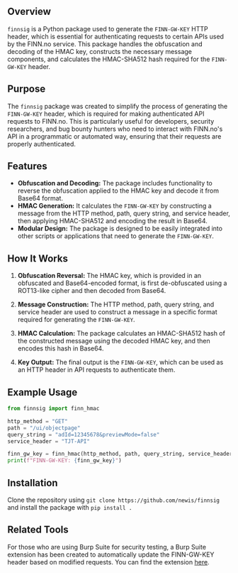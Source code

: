 ## Overview

`finnsig` is a Python package used to generate the `FINN-GW-KEY` HTTP header, which is essential for authenticating requests to certain APIs used by the FINN.no service. This package handles the obfuscation and decoding of the HMAC key, constructs the necessary message components, and calculates the HMAC-SHA512 hash required for the `FINN-GW-KEY` header.

## Purpose

The `finnsig` package was created to simplify the process of generating the `FINN-GW-KEY` header, which is required for making authenticated API requests to FINN.no. This is particularly useful for developers, security researchers, and bug bounty hunters who need to interact with FINN.no's API in a programmatic or automated way, ensuring that their requests are properly authenticated.

## Features

- **Obfuscation and Decoding:** The package includes functionality to reverse the obfuscation applied to the HMAC key and decode it from Base64 format.
- **HMAC Generation:** It calculates the `FINN-GW-KEY` by constructing a message from the HTTP method, path, query string, and service header, then applying HMAC-SHA512 and encoding the result in Base64.
- **Modular Design:** The package is designed to be easily integrated into other scripts or applications that need to generate the `FINN-GW-KEY`.

## How It Works

1. **Obfuscation Reversal:** The HMAC key, which is provided in an obfuscated and Base64-encoded format, is first de-obfuscated using a ROT13-like cipher and then decoded from Base64.

2. **Message Construction:** The HTTP method, path, query string, and service header are used to construct a message in a specific format required for generating the `FINN-GW-KEY`.

3. **HMAC Calculation:** The package calculates an HMAC-SHA512 hash of the constructed message using the decoded HMAC key, and then encodes this hash in Base64.

4. **Key Output:** The final output is the `FINN-GW-KEY`, which can be used as an HTTP header in API requests to authenticate them.

## Example Usage

```python
from finnsig import finn_hmac

http_method = "GET"
path = "/ui/objectpage"
query_string = "adId=12345678&previewMode=false"
service_header = "TJT-API"

finn_gw_key = finn_hmac(http_method, path, query_string, service_header)
print(f"FINN-GW-KEY: {finn_gw_key}")
```

## Installation

Clone the repository using `git clone https://github.com/newis/finnsig` and install the package with `pip install .`

## Related Tools

For those who are using Burp Suite for security testing, a Burp Suite extension has been created to automatically update the FINN-GW-KEY header based on modified requests. You can find the extension [here](https://gist.github.com/newis/89d162558086d0dd82ecc15c4f88aa6d).
